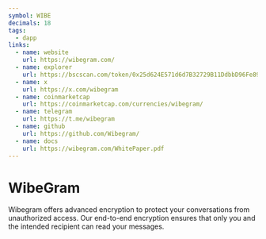 ```yaml
---
symbol: WIBE
decimals: 18
tags:
  - dapp
links:
  - name: website
    url: https://wibegram.com/
  - name: explorer
    url: https://bscscan.com/token/0x25d624E571d6d7B32729B11DdbbD96Fe89Af44E1
  - name: x
    url: https://x.com/wibegram
  - name: coinmarketcap
    url: https://coinmarketcap.com/currencies/wibegram/
  - name: telegram
    url: https://t.me/wibegram
  - name: github
    url: https://github.com/Wibegram/
  - name: docs
    url: https://wibegram.com/WhitePaper.pdf
---
```


# WibeGram

Wibegram offers advanced encryption to protect your conversations from unauthorized access. Our end-to-end encryption ensures that only you and the intended recipient can read your messages.
